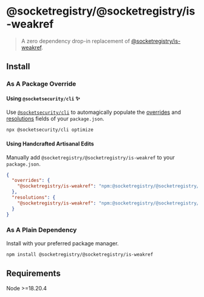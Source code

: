 # @socketregistry/@socketregistry/is-weakref

> A zero dependency drop-in replacement of
> [@socketregistry/is-weakref](https://www.npmjs.com/package/@socketregistry/is-weakref).

## Install

### As A Package Override

#### Using `@socketsecurity/cli` :sparkles:

Use [`@socketsecurity/cli`](https://www.npmjs.com/package/@socketsecurity/cli)
to automagically populate the
[overrides](https://docs.npmjs.com/cli/v9/configuring-npm/package-json#overrides)
and [resolutions](https://yarnpkg.com/configuration/manifest#resolutions) fields
of your `package.json`.

```sh
npx @socketsecurity/cli optimize
```

#### Using Handcrafted Artisanal Edits

Manually add `@socketregistry/@socketregistry/is-weakref` to your
`package.json`.

```json
{
  "overrides": {
    "@socketregistry/is-weakref": "npm:@socketregistry/@socketregistry/is-weakref@^1"
  },
  "resolutions": {
    "@socketregistry/is-weakref": "npm:@socketregistry/@socketregistry/is-weakref@^1"
  }
}
```

### As A Plain Dependency

Install with your preferred package manager.

```sh
npm install @socketregistry/@socketregistry/is-weakref
```

## Requirements

Node &gt;=18.20.4
